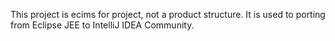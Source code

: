 This project is ecims for project, not a product structure.
It is used to porting from Eclipse JEE to IntelliJ IDEA Community.
